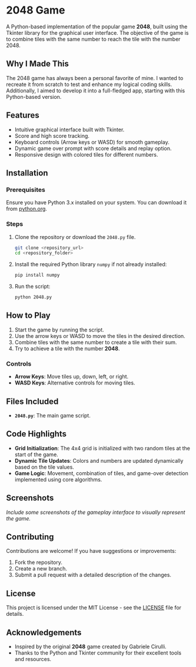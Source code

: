 
# 2048 Game

A Python-based implementation of the popular game **2048**, built using the Tkinter library for the graphical user interface. The objective of the game is to combine tiles with the same number to reach the tile with the number 2048.

## Why I Made This
The 2048 game has always been a personal favorite of mine. I wanted to recreate it from scratch to test and enhance my logical coding skills. Additionally, I aimed to develop it into a full-fledged app, starting with this Python-based version.

## Features
- Intuitive graphical interface built with Tkinter.
- Score and high score tracking.
- Keyboard controls (Arrow keys or WASD) for smooth gameplay.
- Dynamic game over prompt with score details and replay option.
- Responsive design with colored tiles for different numbers.

## Installation

### Prerequisites
Ensure you have Python 3.x installed on your system. You can download it from [python.org](https://www.python.org/).

### Steps
1. Clone the repository or download the `2048.py` file.
   ```bash
   git clone <repository_url>
   cd <repository_folder>
   ```

2. Install the required Python library `numpy` if not already installed:
   ```bash
   pip install numpy
   ```

3. Run the script:
   ```bash
   python 2048.py
   ```

## How to Play
1. Start the game by running the script.
2. Use the arrow keys or WASD to move the tiles in the desired direction.
3. Combine tiles with the same number to create a tile with their sum.
4. Try to achieve a tile with the number **2048**.

### Controls
- **Arrow Keys**: Move tiles up, down, left, or right.
- **WASD Keys**: Alternative controls for moving tiles.

## Files Included
- **`2048.py`**: The main game script.

## Code Highlights
- **Grid Initialization**: The 4x4 grid is initialized with two random tiles at the start of the game.
- **Dynamic Tile Updates**: Colors and numbers are updated dynamically based on the tile values.
- **Game Logic**: Movement, combination of tiles, and game-over detection implemented using core algorithms.

## Screenshots
_Include some screenshots of the gameplay interface to visually represent the game._

## Contributing
Contributions are welcome! If you have suggestions or improvements:
1. Fork the repository.
2. Create a new branch.
3. Submit a pull request with a detailed description of the changes.

## License
This project is licensed under the MIT License - see the [LICENSE](LICENSE) file for details.

## Acknowledgements
- Inspired by the original **2048** game created by Gabriele Cirulli.
- Thanks to the Python and Tkinter community for their excellent tools and resources.
